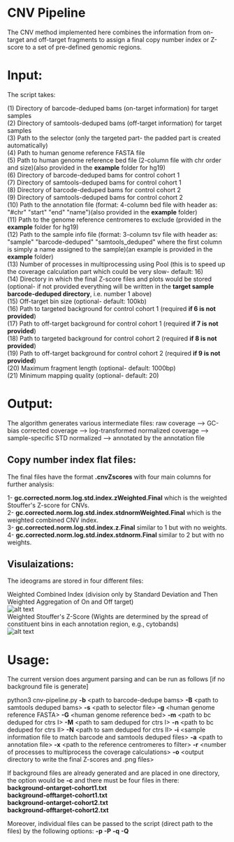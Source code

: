 # CNV Pipeline

The CNV method implemented here combines the information from on-target and off-target fragments to assign a final copy number index or Z-score to a set of pre-defined genomic regions.


# Input: 

The script takes:

(1) Directory of barcode-deduped bams (on-target information) for target samples<br /> 
(2) Directory of samtools-deduped bams (off-target information) for target samples <br /> 
(3) Path to the selector (only the targeted part- the padded part is created automatically)<br /> 
(4) Path to human genome reference FASTA file <br /> 
(5) Path to human genome reference bed file (2-column file with chr order and size)(also provided in the **example** folder for hg19)<br /> 
(6) Directory of barcode-deduped bams for control cohort 1<br /> 
(7) Directory of samtools-deduped bams for control cohort 1<br /> 
(8) Directory of barcode-deduped bams for control cohort 2<br /> 
(9) Directory of samtools-deduped bams for control cohort 2<br />
(10) Path to the annotation file (format: 4-column bed file with header as: "#chr"    "start"   "end"     "name")(also provided in the **example** folder)<br />
(11) Path to the genome reference centromeres to exclude (provided in the **example** folder for hg19)<br />
(12) Path to the sample info file (format: 3-column tsv file with header as: "sample" "barcode-deduped" "samtools_deduped" where the first column is simply a name assigned to the sample)(an example is provided in the **example** folder)<br />
(13) Number of processes in multiprocessing using Pool (this is to speed up the coverage calculation part which could be very slow- default: 16)<br />
(14) Directory in which the final Z-score files and plots would be stored (optional- if not provided everything will be written in the **target sample barcode-deduped directory**, i.e. number 1 above)<br />
(15) Off-target bin size (optional- default: 100kb)<br /> 
(16) Path to targeted background for control cohort 1 (required **if 6 is not provided**)<br /> 
(17) Path to off-target background for control cohort 1 (required **if 7 is not provided**)<br /> 
(18) Path to targeted background for control cohort 2 (required **if 8 is not provided**)<br /> 
(19) Path to off-target background for control cohort 2 (required **if 9 is not provided**)<br /> 
(20) Maximum fragment length (optional- default: 1000bp)<br /> 
(21) Minimum mapping quality (optional- default: 20)<br /> 

# Output:

The algorithm generates various intermediate files: raw coverage --> GC-bias corrected coverage --> log-transformed normalized coverage --> sample-specific STD normalized --> annotated by the annotation file  

## Copy number index flat files:

The final files have the format **<samplename>.cnvZscores** with four main columns for further analysis:<br /> 

1- **gc.corrected.norm.log.std.index.zWeighted.Final** which is the weighted Stouffer's Z-score for CNVs.<br />
2- **gc.corrected.norm.log.std.index.stdnormWeighted.Final** which is the weighted combined CNV index.<br />
3- **gc.corrected.norm.log.std.index.z.Final** similar to 1 but with no weights.<br />
4- **gc.corrected.norm.log.std.index.stdnorm.Final** similar to 2 but with no weights.<br /> 


## Visulaizations: 

The ideograms are stored in four different files: 

Weighted Combined Index (division only by Standard Deviation and Then Weighted Aggregation of On and Off target)<br />
![alt text](https://github.com/Foresight-Diagnostics/cnv/blob/main/example/minor-donor-5-F005-0000790-A7_cfDNA.cnvZscores.ideogram.png)<br />
Weighted Stouffer's Z-Score (Wights are determined by the spread of constituent bins in each annotation region, e.g., cytobands)<br />
![alt text](https://github.com/Foresight-Diagnostics/cnv/blob/main/example/minor-donor-5-F005-0000790-A7_cfDNA.weighted.combined.ideogram.png)


# Usage:

The current version does argument parsing and can be run as follows [if no background file is generate]

python3 cnv-pipeline.py **-b** \<path to barcode-dedupe bams\> **-B** \<path to samtools deduped bams\> **-s** \<path to selector file\> **-g** \<human genome reference FASTA\> **-G** \<human genome reference bed\> **-m** \<path to bc deduped for ctrs I\> **-M** \<path to sam deduped for ctrs I\> **-n** \<path to bc deduped for ctrs II\> **-N** \<path to sam deduped for ctrs II\> **-i**  \<sample information file to match barcode and samtools deduped files\> **-a** \<path to annotation file\> **-x** \<path to the reference centromeres to filter\> **-r** \<number of processes to multiprocess the coverage calculations\> **-o** \<output directory to write the final Z-scores and .png files\> 

If background files are already generated and are placed in one directory, the option would be **-c** and there must be four files in there:<br />
**background-ontarget-cohort1.txt**<br />**background-offtarget-cohort1.txt**<br />**background-ontarget-cohort2.txt**<br />**background-offtarget-cohort2.txt**<br />

Moreover, individual files can be passed to the script (direct path to the files) by the following options: **-p** **-P** **-q** **-Q**
